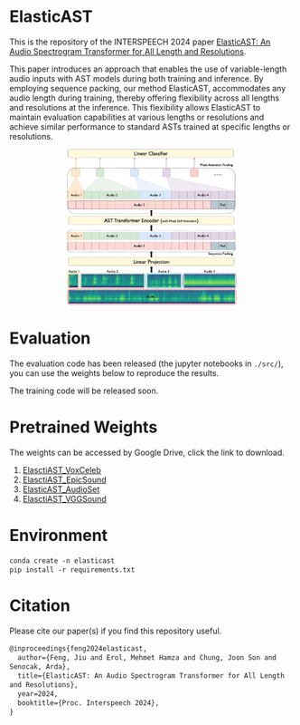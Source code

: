 # ElasticAST
This is the repository of the INTERSPEECH 2024 paper [ElasticAST: An Audio Spectrogram Transformer for All Length and Resolutions](https://github.com/JiuFengSC/ElasticAST).


This paper introduces an approach that enables the use of variable-length audio inputs with AST models during both training and inference. By employing sequence packing, our method ElasticAST, accommodates any audio length during training, thereby offering flexibility across all lengths and resolutions at the inference. This flexibility allows ElasticAST to maintain evaluation capabilities at various lengths or resolutions and achieve similar performance to standard ASTs trained at specific lengths or resolutions.


<div align=center>
<img width="300" alt="image" src="https://github.com/JiuFengSC/ElasticAST/blob/main/assets/ElasticAST.png?raw=true">
</div>

# Evaluation


The evaluation code has been released (the jupyter notebooks in `./src/`), you can use the weights below to reproduce the results.

The training code will be released soon.


# Pretrained Weights

The weights can be accessed by Google Drive, click the link to download.

1. [ElasctiAST_VoxCeleb](https://drive.google.com/file/d/1Sl5svJVQyICzKBQIrVoINrklFaaq86X0/view?usp=sharing)
2. [ElasctiAST_EpicSound](https://drive.google.com/file/d/1DNk9Bzwk8TqTBOmNFT0AUBREtxicQq_M/view?usp=sharing)
3. [ElasticAST_AudioSet](https://drive.google.com/file/d/1AXhKdBbtD8R1Ie68LNp3pLauIKk4Cs6o/view?usp=sharing)
4. [ElasctiAST_VGGSound](https://drive.google.com/file/d/15sCRT-h4PivlwzlmquPXHldebuRNJmEH/view?usp=sharing)


# Environment

```
conda create -n elasticast
pip install -r requirements.txt
```

# Citation
Please cite our paper(s) if you find this repository useful. 
```
@inproceedings{feng2024elasticast,
  author={Feng, Jiu and Erol, Mehmet Hamza and Chung, Joon Son and Senocak, Arda},
  title={ElasticAST: An Audio Spectrogram Transformer for All Length and Resolutions},
  year=2024,
  booktitle={Proc. Interspeech 2024},
}
```